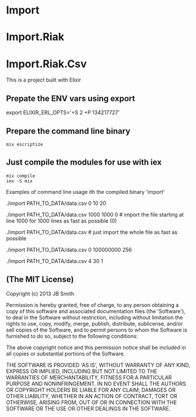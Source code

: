 # Import
# Import.Riak
# Import.Riak.Csv


This is a project built with Elixir

## Prepate the ENV vars using export ##

export ELIXIR_ERL_OPTS='+S 2 +P 134217727'

## Prepare the command line binary ##

	mix escriptize

## Just compile the modules for use with iex ##

	mix compile
	iex -S mix


Examples of command line usage ith the compiled binary 'import'

./import PATH_TO_DATA/data.csv 0 10 20

./import PATH_TO_DATA/data.csv 1000 1000 0		# import the file starting at line 1000 for 1000 lines as fast as possible (0)

./import PATH_TO_DATA/data.csv                  # just import the whole file as fast as possible

./import PATH_TO_DATA/data.csv 0 100000000 256

./import PATH_TO_DATA/data.csv 4 30 1

## (The MIT License) ##

Copyright (c) 2013 JB Smith

Permission is hereby granted, free of charge, to any person obtaining a copy of this software and associated documentation files (the 'Software'), to deal in the Software without restriction, including without limitation the rights to use, copy, modify, merge, publish, distribute, sublicense, and/or sell copies of the Software, and to permit persons to whom the Software is furnished to do so, subject to the following conditions:

The above copyright notice and this permission notice shall be included in all copies or substantial portions of the Software.

THE SOFTWARE IS PROVIDED 'AS IS', WITHOUT WARRANTY OF ANY KIND, EXPRESS OR IMPLIED, INCLUDING BUT NOT LIMITED TO THE WARRANTIES OF MERCHANTABILITY, FITNESS FOR A PARTICULAR PURPOSE AND NONINFRINGEMENT. IN NO EVENT SHALL THE AUTHORS OR COPYRIGHT HOLDERS BE LIABLE FOR ANY CLAIM, DAMAGES OR OTHER LIABILITY, WHETHER IN AN ACTION OF CONTRACT, TORT OR OTHERWISE, ARISING FROM, OUT OF OR IN CONNECTION WITH THE SOFTWARE OR THE USE OR OTHER DEALINGS IN THE SOFTWARE.